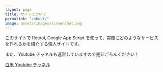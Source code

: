 ```yaml
---
layout: page
title: サイトについて
permalink: "/about/"
image: assets/images/screenshot.png
---
```


このサイトで Retool, Google App Script を使って、実際にどのようなサービスを作れるかを紹介する個人サイトです。

また、Youtube チャネルも運営していますので是非ごらんください！

[白米 Youtube チャネル](https://www.youtube.com/channel/UCRwxFNQRlgyuvNKFD-8VRmQ)

